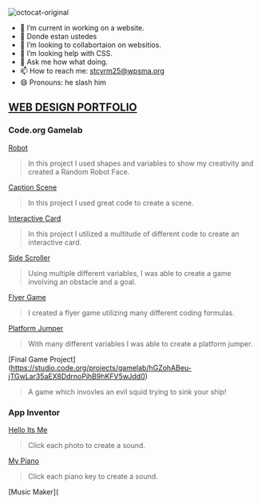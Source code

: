 ![octocat-original](https://user-images.githubusercontent.com/122101024/211028998-37c65541-18c6-463c-816f-303d2f91c93e.png)

- 🔭 I’m current in working on a website.
- 🌱 Donde estan ustedes
- 👯 I’m looking to  collabortaion on websitios.
- 🤔 I’m looking help with CSS.
- 💬 Ask me how what doing.
- 📫 How to reach me: stcyrm25@wpsma.org
- 😄 Pronouns: he slash him

## [WEB DESIGN PORTFOLIO](http://stcyrm25.github.io/Portfolio)

### Code.org Gamelab
[Robot](https://stcyrm25.github.io/Robot/)
> In this project I used shapes and variables to show my creativity and created a Random Robot Face.

[Caption Scene](https://stcyrm25.github.io/CaptionScene)
> In this project I used great code to create a scene.

[Interactive Card](https://studio.code.org/projects/gamelab/VUgv9hk7spzcsp6_7GI4HOncAF1WdefaNqHdBOPI4WA)
> In this project I utilized a multitude of different code to create an interactive card.

[Side Scroller](https://studio.code.org/projects/gamelab/VgRWJpQ2KGBekNAlhivC816k3Njc50ayzj0N8gBi2QQ)
> Using multiple different variables, I was able to create a game involving an obstacle and a goal.

[Flyer Game](https://studio.code.org/projects/gamelab/h_4eupIZIJjJqWoXXoq-d2SxayHkX9E9iM3a2P_7DRY)
> I created a flyer game utilizing many different coding formulas.

[Platform Jumper](https://studio.code.org/projects/gamelab/h_4eupIZIJjJqWoXXoq-d5OOEQUFhCZFXXA2Yabez6s)
> With many different variables I was able to create a platform jumper.

[Final Game Project] (https://studio.code.org/projects/gamelab/hGZohABeu-jTGwLar35aEX8DdrnoPjhB9hKFV5wJdd0)
> A game which invovles an evil squid trying to sink your ship!

### App Inventor

[Hello Its Me](https://gallery.appinventor.mit.edu/?galleryid=817794f8-d4e8-495b-aee5-d72265479d8d)
> Click each photo to create a sound.

[My Piano](https://gallery.appinventor.mit.edu/?galleryid=eba79a53-de66-4799-abcc-3934dc4ebb7d)
> Click each piano key to create a sound.

[Music Maker](
                                                                                       

